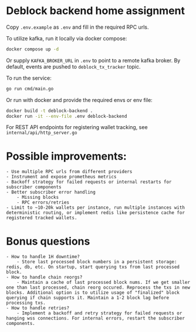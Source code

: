 # Deblock backend home assignment 
Copy `.env.example` as `.env` and fill in the required RPC urls. 

To utilize kafka, run it locally via docker compose:

```bash
docker compose up -d
```
Or supply `KAFKA_BROKER_URL` in `.env` to point to a remote kafka broker. By
default, events are pushed to `deblock_tx_tracker` topic.

To run the service:
```bash
go run cmd/main.go
```

Or run with docker and provide the required envs or env file:
```bash
docker build -t deblock-backend .
docker run -it --env-file .env deblock-backend
```

For REST API endpoints for registering wallet tracking, see
`internal/api/http_server.go`

# Possible improvements:
    - Use multiple RPC urls from different providers
    - Instrument and expose prometheus metrics
    - Backoff strategy for failed requests or internal restarts for subscriber components
    - Better subscriber error handling 
        - Missing blocks
        - RPC errors/retries
    - Limit to ~10-20k wallets per instance, run multiple instances with deterministic routing, or implement redis like persistence cache for registered tracked wallets.


# Bonus questions
    - How to handle 1H downtime?
        - Store last processed block numbers in a persistent storage: redis, db, etc. On startup, start querying txs from last processed block.
    - How to handle chain reorgs?
        - Maintain a cache of last processed block nums. If we get smaller one than last processed, chain reorg occured. Reprocess the txs in new blocks. Additional option is to utilize usage of "finalized" block querying if chain supports it. Maintain a 1-2 block lag before processing txs.
    - How to handle retries?
        - Implement a backoff and retry strategy for failed requests or hanging wss connections. For internal errors, restart the subscriber components.

